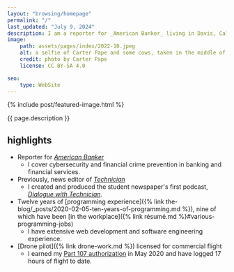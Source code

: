 ```yaml
---
layout: "browsing/homepage"
permalink: "/"
last_updated: "July 9, 2024"
description: I am a reporter for _American Banker_ living in Davis, California. Previously, I reported for _The Times-Independent_ in Moab, Utah. I studied mathematics at North Carolina State University and grew up in Durham, North Carolina.
image:
    path: assets/pages/index/2022-10.jpeg
    alt: a selfie of Carter Pape and some cows, taken in the middle of a bike ride
    credit: photo by Carter Pape
    license: CC BY-SA 4.0

seo:
    type: WebSite
---
```


{% include post/featured-image.html %}

{{ page.description }}

## highlights

* Reporter for _[American Banker]_
    * I cover cybersecurity and financial crime prevention in banking and financial services.
* Previously, news editor of _[Technician]_
    * I created and produced the student newspaper's first podcast, _[Dialogue with Technician]_.
* Twelve years of [programming experience]({% link the-blog/_posts/2020-02-05-ten-years-of-programming.md %}), nine of which have been [in the workplace]({% link résumé.md %}#various-programming-jobs)
    * I have extensive web development and software engineering experience.
* [Drone pilot]({% link drone-work.md %}) licensed for commercial flight
    * I earned my [Part 107 authorization](https://www.faa.gov/uas/commercial_operators/) in May 2020 and have logged 17 hours of flight to date.

[American Banker]: https://www.americanbanker.com
[Dialogue with Technician]: https://overcast.fm/itunes1275744725/dialogue-with-technician
[Praeci]: https://praeci.com
[Technician]: https://technicianonline.com
[The Journal]: https://the-journal.com
[The Times-Independent]: https://www.moabtimes.com
